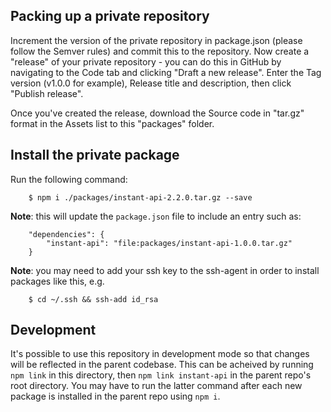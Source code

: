 ## Packing up a private repository

Increment the version of the private repository in package.json (please follow the Semver rules) and commit this to the repository. Now create a "release" of your private repository - you can do this in GitHub by navigating to the Code tab and clicking "Draft a new release". Enter the Tag version (v1.0.0 for example), Release title and description, then click "Publish release".

Once you've created the release, download the Source code in "tar.gz" format in the Assets list to this "packages" folder.

## Install the private package

Run the following command:

```
    $ npm i ./packages/instant-api-2.2.0.tar.gz --save
```

**Note**: this will update the `package.json` file to include an entry such as:

```
    "dependencies": {
        "instant-api": "file:packages/instant-api-1.0.0.tar.gz"
    }
```

**Note**: you may need to add your ssh key to the ssh-agent in order to install packages like this, e.g.

```
    $ cd ~/.ssh && ssh-add id_rsa
```

## Development

It's possible to use this repository in development mode so that changes will be reflected in the parent codebase. This can be acheived by running `npm link` in this directory, then `npm link instant-api` in the parent repo's root directory. You may have to run the latter command after each new package is installed in the parent repo using `npm i`.

